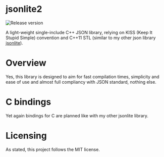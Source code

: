 # jsonlite2
![Release version](https://img.shields.io/badge/alpha-v0.1.0-red.svg)

A light-weight single-include C++ JSON library, relying on KISS (Keep It Stupid Simple)
convention and C++11 STL (similar to my other json library [jsonlite](https://github.com/makuke1234/jsonlite)).


# Overview

Yes, this library is designed to aim for fast compilation times, simplicity and
ease of use and almost full compliancy with JSON standard, nothing else.


# C bindings

Yet again bindings for C are planned like with my other jsonlite library.


# Licensing

As stated, this project follows the MIT license.
